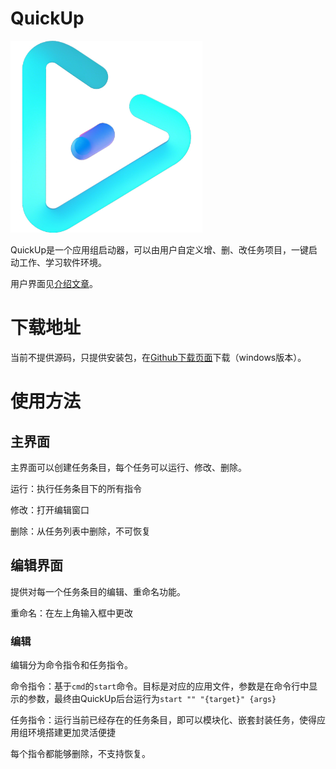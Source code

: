 # QuickUp

<img src="../../img/QuickUplogo.png" style="zoom:30%;" />

QuickUp是一个应用组启动器，可以由用户自定义增、删、改任务项目，一键启动工作、学习软件环境。

用户界面见[介绍文章](https://blog.csdn.net/tinga_kilin/article/details/145587091)。

# 下载地址

当前不提供源码，只提供安装包，在[Github下载页面](https://github.com/Smart-Space/QuickUp/releases/)下载（windows版本）。

# 使用方法

## 主界面

主界面可以创建任务条目，每个任务可以运行、修改、删除。

运行：执行任务条目下的所有指令

修改：打开编辑窗口

删除：从任务列表中删除，不可恢复

## 编辑界面

提供对每一个任务条目的编辑、重命名功能。

重命名：在左上角输入框中更改

### 编辑

编辑分为命令指令和任务指令。

命令指令：基于`cmd`的`start`命令。目标是对应的应用文件，参数是在命令行中显示的参数，最终由QuickUp后台运行为`start "" "{target}" {args}`

任务指令：运行当前已经存在的任务条目，即可以模块化、嵌套封装任务，使得应用组环境搭建更加灵活便捷

每个指令都能够删除，不支持恢复。

